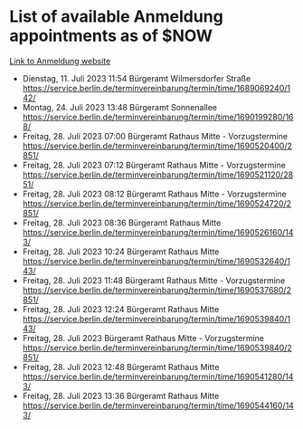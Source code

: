 # List of available Anmeldung appointments as of $NOW
[Link to Anmeldung website](https://service.berlin.de/terminvereinbarung/termin/tag.php?termin=1&anliegen[]=120686&dienstleisterlist=122210,122217,327316,122219,327312,122227,327314,122231,327346,122243,327348,122254,122252,329742,122260,329745,122262,329748,122271,327278,122273,327274,122277,327276,330436,122280,327294,122282,327290,122284,327292,122291,327270,122285,327266,122286,327264,122296,327268,150230,329760,122297,327286,122294,327284,122312,329763,122314,329775,122304,327330,122311,327334,122309,327332,317869,122281,327352,122279,329772,122283,122276,327324,122274,327326,122267,329766,122246,327318,122251,327320,122257,327322,122208,327298,122226,327300&herkunft=http%3A%2F%2Fservice.berlin.de%2Fdienstleistung%2F120686%2F)
- Dienstag, 11. Juli 2023 11:54 Bürgeramt Wilmersdorfer Straße https://service.berlin.de/terminvereinbarung/termin/time/1689069240/142/
- Montag, 24. Juli 2023 13:48 Bürgeramt Sonnenallee https://service.berlin.de/terminvereinbarung/termin/time/1690199280/168/
- Freitag, 28. Juli 2023 07:00 Bürgeramt Rathaus Mitte - Vorzugstermine https://service.berlin.de/terminvereinbarung/termin/time/1690520400/2851/
- Freitag, 28. Juli 2023 07:12 Bürgeramt Rathaus Mitte - Vorzugstermine https://service.berlin.de/terminvereinbarung/termin/time/1690521120/2851/
- Freitag, 28. Juli 2023 08:12 Bürgeramt Rathaus Mitte - Vorzugstermine https://service.berlin.de/terminvereinbarung/termin/time/1690524720/2851/
- Freitag, 28. Juli 2023 08:36 Bürgeramt Rathaus Mitte https://service.berlin.de/terminvereinbarung/termin/time/1690526160/143/
- Freitag, 28. Juli 2023 10:24 Bürgeramt Rathaus Mitte https://service.berlin.de/terminvereinbarung/termin/time/1690532640/143/
- Freitag, 28. Juli 2023 11:48 Bürgeramt Rathaus Mitte - Vorzugstermine https://service.berlin.de/terminvereinbarung/termin/time/1690537680/2851/
- Freitag, 28. Juli 2023 12:24 Bürgeramt Rathaus Mitte https://service.berlin.de/terminvereinbarung/termin/time/1690539840/143/
- Freitag, 28. Juli 2023  Bürgeramt Rathaus Mitte - Vorzugstermine https://service.berlin.de/terminvereinbarung/termin/time/1690539840/2851/
- Freitag, 28. Juli 2023 12:48 Bürgeramt Rathaus Mitte https://service.berlin.de/terminvereinbarung/termin/time/1690541280/143/
- Freitag, 28. Juli 2023 13:36 Bürgeramt Rathaus Mitte https://service.berlin.de/terminvereinbarung/termin/time/1690544160/143/
